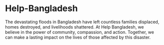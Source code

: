 # Help-Bangladesh
The devastating floods in Bangladesh have left countless families displaced, homes destroyed, and livelihoods shattered. At Help Bangladesh, we believe in the power of community, compassion, and action. Together, we can make a lasting impact on the lives of those affected by this disaster.
